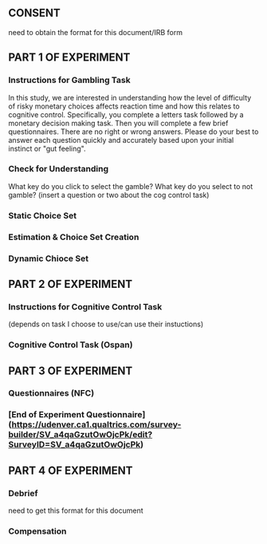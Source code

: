 ## CONSENT
need to obtain the format for this document/IRB form
## PART 1 OF EXPERIMENT 
### Instructions for Gambling Task 
In this study, we are interested in understanding how the level of difficulty of risky monetary choices affects reaction time and how this relates to cognitive control. Specifically, you complete a letters task followed by a monetary decision making task. Then you will complete a few brief questionnaires. There are no right or wrong answers. Please do your best to answer each question quickly and accurately based upon your initial instinct or "gut feeling".
### Check for Understanding 
What key do you click to select the gamble? 
What key do you select to not gamble? 
(insert a question or two about the cog control task) 
### Static Choice Set 
### Estimation & Choice Set Creation 
### Dynamic Chioce Set
## PART 2 OF EXPERIMENT
### Instructions for Cognitive Control Task 
(depends on task I choose to use/can use their instuctions) 
### Cognitive Control Task (Ospan) 
## PART 3 OF EXPERIMENT 
### Questionnaires (NFC) 
### [End of Experiment Questionnaire] (https://udenver.ca1.qualtrics.com/survey-builder/SV_a4qaGzutOwOjcPk/edit?SurveyID=SV_a4qaGzutOwOjcPk) 
## PART 4 OF EXPERIMENT 
### Debrief 
need to get this format for this document
### Compensation 
